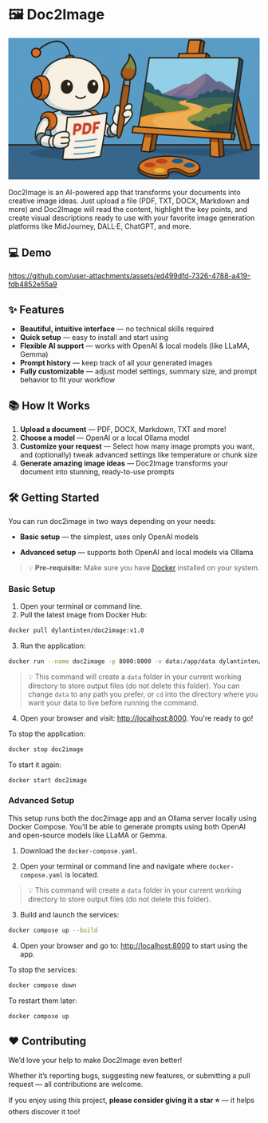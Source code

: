 # 🖼️ Doc2Image

<p align="center">
  <img src="assets/robot-painting-a-landscape.png?raw=true">
</p>

Doc2Image is an AI-powered app that transforms your documents into creative image ideas. Just upload a file (PDF, TXT, DOCX, Markdown and more) and Doc2Image will read the content, highlight the key points, and create visual descriptions ready to use with your favorite image generation platforms like MidJourney, DALL·E, ChatGPT, and more.

## 💻 Demo

https://github.com/user-attachments/assets/ed499dfd-7326-4788-a419-fdb4852e55a9

## ✨ Features

- **Beautiful, intuitive interface** — no technical skills required
- **Quick setup** — easy to install and start using
- **Flexible AI support** — works with OpenAI & local models (like LLaMA, Gemma)
- **Prompt history** — keep track of all your generated images
- **Fully customizable** — adjust model settings, summary size, and prompt behavior to fit your workflow

## 📚 How It Works

1. **Upload a document** — PDF, DOCX, Markdown, TXT and more!
2. **Choose a model** — OpenAI or a local Ollama model  
3. **Customize your request** — Select how many image prompts you want, and (optionally) tweak advanced settings like temperature or chunk size  
4. **Generate amazing image ideas** — Doc2Image transforms your document into stunning, ready-to-use prompts

## 🛠️ Getting Started

You can run doc2image in two ways depending on your needs:

- **Basic setup** — the simplest, uses only OpenAI models

- **Advanced setup** — supports both OpenAI and local models via Ollama

> 💡 **Pre-requisite:** Make sure you have [Docker](https://docs.docker.com/get-started/get-docker/) installed on your system.

### Basic Setup

1. Open your terminal or command line.
2. Pull the latest image from Docker Hub:

```bash
docker pull dylantinten/doc2image:v1.0
```

3. Run the application:

```bash
docker run --name doc2image -p 8000:8000 -v data:/app/data dylantinten/doc2image:v1.0
```
> 💡 This command will create a `data` folder in your current working directory to store output files (do not delete this folder). You can change `data` to any path you prefer, or `cd` into the directory where you want your data to live before running the command.

4. Open your browser and visit: [http://localhost:8000](http://localhost:8000). You're ready to go!

To stop the application:

```bash
docker stop doc2image
```

To start it again:

```bash
docker start doc2image
```

### Advanced Setup

This setup runs both the doc2image app and an Ollama server locally using Docker Compose. You’ll be able to generate prompts using both OpenAI and open-source models like LLaMA or Gemma.

1. Download the `docker-compose.yaml`.

2. Open your terminal or command line and navigate where `docker-compose.yaml` is located.

> 💡 This command will create a `data` folder in your current working directory to store output files (do not delete this folder).

3. Build and launch the services:

```bash
docker compose up --build
```

4. Open your browser and go to: [http://localhost:8000](http://localhost:8000) to start using the app.

To stop the services:

```bash
docker compose down
```

To restart them later:

```bash
docker compose up
```

## ❤️ Contributing

We’d love your help to make Doc2Image even better!  

Whether it’s reporting bugs, suggesting new features, or submitting a pull request — all contributions are welcome.

If you enjoy using this project, **please consider giving it a star ⭐️** — it helps others discover it too!
